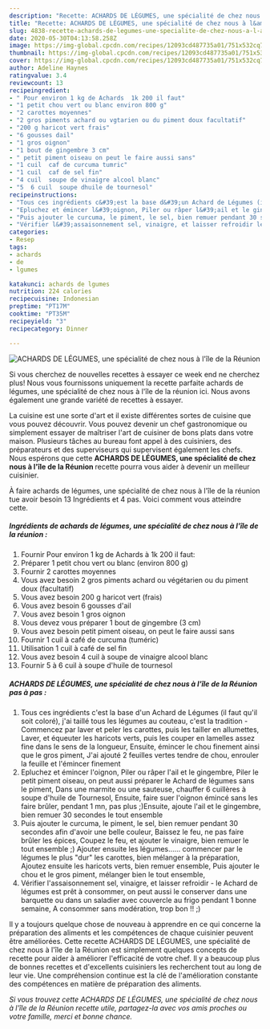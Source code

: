 ```yaml
---
description: "Recette: ACHARDS DE LÉGUMES, une spécialité de chez nous à l&amp;#39;île de la Réunion"
title: "Recette: ACHARDS DE LÉGUMES, une spécialité de chez nous à l&amp;#39;île de la Réunion"
slug: 4838-recette-achards-de-legumes-une-specialite-de-chez-nous-a-l-and-39-ile-de-la-reunion
date: 2020-05-30T04:13:58.258Z
image: https://img-global.cpcdn.com/recipes/12093cd487735a01/751x532cq70/achards-de-legumes-une-specialite-de-chez-nous-a-lile-de-la-reunion-photo-principale-de-la-recette.jpg
thumbnail: https://img-global.cpcdn.com/recipes/12093cd487735a01/751x532cq70/achards-de-legumes-une-specialite-de-chez-nous-a-lile-de-la-reunion-photo-principale-de-la-recette.jpg
cover: https://img-global.cpcdn.com/recipes/12093cd487735a01/751x532cq70/achards-de-legumes-une-specialite-de-chez-nous-a-lile-de-la-reunion-photo-principale-de-la-recette.jpg
author: Adeline Haynes
ratingvalue: 3.4
reviewcount: 13
recipeingredient:
- " Pour environ 1 kg de Achards  1k 200 il faut"
- "1 petit chou vert ou blanc environ 800 g"
- "2 carottes moyennes"
- "2 gros piments achard ou vgtarien ou du piment doux facultatif"
- "200 g haricot vert frais"
- "6 gousses dail"
- "1 gros oignon"
- "1 bout de gingembre 3 cm"
- " petit piment oiseau on peut le faire aussi sans"
- "1 cuil  caf de curcuma tumric"
- "1 cuil  caf de sel fin"
- "4 cuil  soupe de vinaigre alcool blanc"
- "5  6 cuil  soupe dhuile de tournesol"
recipeinstructions:
- "Tous ces ingrédients c&#39;est la base d&#39;un Achard de Légumes (il faut qu&#39;il soit coloré), j&#39;ai taillé tous les légumes au couteau, c&#39;est la tradition  Commencez par laver et peler les carottes, puis les tailler en allumettes, Laver, et équeuter les haricots verts, puis les couper en lamelles assez fine dans le sens de la longueur, Ensuite, émincer le chou finement ainsi que le gros piment, J&#39;ai ajouté 2 feuilles vertes tendre de chou, enrouler la feuille et l&#39;émincer finement"
- "Epluchez et émincer l&#39;oignon, Piler ou râper l&#39;ail et le gingembre, Piler le petit piment oiseau, on peut aussi préparer le Achard de légumes sans le piment, Dans une marmite ou une sauteuse, chauffer 6 cuillères à soupe d&#39;huile de Tournesol, Ensuite, faire suer l&#39;oignon émincé sans les faire brûler, pendant 1 mn, pas plus ;)Ensuite, ajoute l&#39;ail et le gingembre, bien remuer 30 secondes le tout ensemble"
- "Puis ajouter le curcuma, le piment, le sel, bien remuer pendant 30 secondes afin d&#39;avoir une belle couleur, Baissez le feu, ne pas faire brûler les épices, Coupez le feu, et ajouter le vinaigre, bien remuer le tout ensemble ;) Ajouter ensuite les légumes...... commencer par le légumes le plus &#34;dur&#34; les carottes, bien mélanger à la préparation, Ajoutez ensuite les haricots verts, bien remuer ensemble, Puis ajouter le chou et le gros piment, mélanger bien le tout ensemble,"
- "Vérifier l&#39;assaisonnement sel, vinaigre, et laisser refroidir le Achard de légumes est prêt à consommer, on peut aussi le conserver dans une barquette ou dans un saladier avec couvercle au frigo pendant 1 bonne semaine, A consommer sans modération, trop bon !! ;)"
categories:
- Resep
tags:
- achards
- de
- lgumes

katakunci: achards de lgumes 
nutrition: 224 calories
recipecuisine: Indonesian
preptime: "PT17M"
cooktime: "PT35M"
recipeyield: "3"
recipecategory: Dinner

---
```



![ACHARDS DE LÉGUMES, une spécialité de chez nous à l&#39;île de la Réunion](https://img-global.cpcdn.com/recipes/12093cd487735a01/751x532cq70/achards-de-legumes-une-specialite-de-chez-nous-a-lile-de-la-reunion-photo-principale-de-la-recette.jpg)

Si vous cherchez de nouvelles recettes à essayer ce week end ne cherchez plus! Nous vous fournissons uniquement la recette parfaite achards de légumes, une spécialité de chez nous à l&#39;île de la réunion ici. Nous avons également une grande variété de recettes à essayer.

La cuisine est une sorte d'art et il existe différentes sortes de cuisine que vous pouvez découvrir. Vous pouvez devenir un chef gastronomique ou simplement essayer de maîtriser l'art de cuisiner de bons plats dans votre maison. Plusieurs tâches au bureau font appel à des cuisiniers, des préparateurs et des superviseurs qui supervisent également les chefs. Nous espérons que cette <strong> ACHARDS DE LÉGUMES, une spécialité de chez nous à l&#39;île de la Réunion </strong> recette pourra vous aider à devenir un meilleur cuisinier.

<!--inarticleads1-->

À faire achards de légumes, une spécialité de chez nous à l&#39;île de la réunion tue avoir besoin 13 Ingrédients et 4 pas. Voici comment vous atteindre cette.

##### Ingrédients de achards de légumes, une spécialité de chez nous à l&#39;île de la réunion :

1. Fournir  Pour environ 1 kg de Achards à 1k 200 il faut:
1. Préparer 1 petit chou vert ou blanc (environ 800 g)
1. Fournir 2 carottes moyennes
1. Vous avez besoin 2 gros piments achard ou végétarien ou du piment doux (facultatif)
1. Vous avez besoin 200 g haricot vert (frais)
1. Vous avez besoin 6 gousses d&#39;ail
1. Vous avez besoin 1 gros oignon
1. Vous devez vous préparer 1 bout de gingembre (3 cm)
1. Vous avez besoin  petit piment oiseau, on peut le faire aussi sans
1. Fournir 1 cuil à café de curcuma (tuméric)
1. Utilisation 1 cuil à café de sel fin
1. Vous avez besoin 4 cuil à soupe de vinaigre alcool blanc
1. Fournir 5 à 6 cuil à soupe d&#39;huile de tournesol




<!--inarticleads2-->

##### ACHARDS DE LÉGUMES, une spécialité de chez nous à l&#39;île de la Réunion pas à pas :

1. Tous ces ingrédients c&#39;est la base d&#39;un Achard de Légumes (il faut qu&#39;il soit coloré), j&#39;ai taillé tous les légumes au couteau, c&#39;est la tradition  - Commencez par laver et peler les carottes, puis les tailler en allumettes, Laver, et équeuter les haricots verts, puis les couper en lamelles assez fine dans le sens de la longueur, Ensuite, émincer le chou finement ainsi que le gros piment, J&#39;ai ajouté 2 feuilles vertes tendre de chou, enrouler la feuille et l&#39;émincer finement
1. Epluchez et émincer l&#39;oignon, Piler ou râper l&#39;ail et le gingembre, Piler le petit piment oiseau, on peut aussi préparer le Achard de légumes sans le piment, Dans une marmite ou une sauteuse, chauffer 6 cuillères à soupe d&#39;huile de Tournesol, Ensuite, faire suer l&#39;oignon émincé sans les faire brûler, pendant 1 mn, pas plus ;)Ensuite, ajoute l&#39;ail et le gingembre, bien remuer 30 secondes le tout ensemble
1. Puis ajouter le curcuma, le piment, le sel, bien remuer pendant 30 secondes afin d&#39;avoir une belle couleur, Baissez le feu, ne pas faire brûler les épices, Coupez le feu, et ajouter le vinaigre, bien remuer le tout ensemble ;) Ajouter ensuite les légumes...... commencer par le légumes le plus &#34;dur&#34; les carottes, bien mélanger à la préparation, Ajoutez ensuite les haricots verts, bien remuer ensemble, Puis ajouter le chou et le gros piment, mélanger bien le tout ensemble,
1. Vérifier l&#39;assaisonnement sel, vinaigre, et laisser refroidir - le Achard de légumes est prêt à consommer, on peut aussi le conserver dans une barquette ou dans un saladier avec couvercle au frigo pendant 1 bonne semaine, A consommer sans modération, trop bon !! ;)




<!--inarticleads1-->

<p>
Il y a toujours quelque chose de nouveau à apprendre en ce qui concerne la préparation des aliments et les compétences de chaque cuisinier peuvent être améliorées. Cette recette ACHARDS DE LÉGUMES, une spécialité de chez nous à l&#39;île de la Réunion est simplement quelques concepts de recette pour aider à améliorer l'efficacité de votre chef. Il y a beaucoup plus de bonnes recettes et d'excellents cuisiniers les recherchent tout au long de leur vie. Une compréhension continue est la clé de l'amélioration constante des compétences en matière de préparation des aliments.
</p>

<p>
<i>Si vous trouvez cette ACHARDS DE LÉGUMES, une spécialité de chez nous à l&#39;île de la Réunion recette utile, partagez-la avec vos amis proches ou votre famille, merci et bonne chance.</i>
</p>
